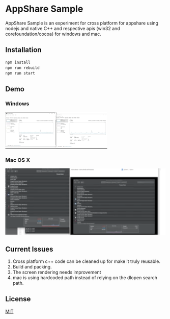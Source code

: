 # AppShare Sample

AppShare Sample is an experiment for cross platform for appshare using nodejs and native C++ and respective apis (win32 and corefoundation/cocoa) for windows and mac.

## Installation

```bash
npm install
npm run rebuild
npm run start
```
## Demo
### Windows
![Alt text](AppShare-Win-Demo.gif?raw=true "Windows Demo")

### Mac OS X
<img src="AppShare-Mac-Demo.gif" width="800">


## Current Issues
1. Cross platform c++ code can be cleaned up for make it truly reusable.
2. Build and packing.
3. The screen rendering needs improvement
4. mac is using hardcoded path instead of relying on the dlopen search path.


## License
[MIT](https://choosealicense.com/licenses/mit/)